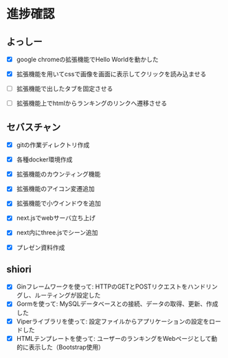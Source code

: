 # 進捗確認
## よっしー
- [x] google chromeの拡張機能でHello Worldを動かした

- [x] 拡張機能を用いてcssで画像を画面に表示してクリックを読み込ませる

- [ ] 拡張機能で出したタブを固定させる

- [ ] 拡張機能上でhtmlからランキングのリンクへ遷移させる


## セバスチャン
- [x] gitの作業ディレクトリ作成
- [x] 各種docker環境作成
- [x] 拡張機能のカウンティング機能
- [x] 拡張機能のアイコン変遷追加
- [x] 拡張機能で小ウインドウを追加
- [x] next.jsでwebサーバ立ち上げ
- [x] next内にthree.jsでシーン追加
- [x] プレゼン資料作成


## shiori
- [x] Ginフレームワークを使って: HTTPのGETとPOSTリクエストをハンドリングし、ルーティングが設定した
- [x] Gormを使って: MySQLデータベースとの接続、データの取得、更新、作成した
- [x] Viperライブラリを使って: 設定ファイルからアプリケーションの設定をロードした
- [x] HTMLテンプレートを使って: ユーザーのランキングをWebページとして動的に表示した（Bootstrap使用）
